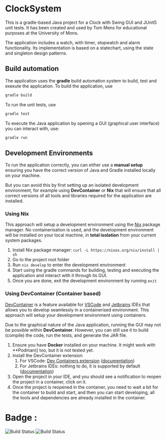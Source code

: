 # ClockSystem

This is a gradle-based Java project for a Clock with Swing GUI and JUnit5 unit tests. It has been created and used by Tom Mens for educational purposes at the University of Mons.

The application includes a watch, with timer, stopwatch and alarm functionality. Its implementation is based on a statechart, using the state and singleton design patterns.

## Build automation

The application uses the **gradle** build automation system to build, test and exexute the application.
To build the application, use
```sh
gradle build
```
To run the unit tests, use
```sh
gradle test
```
To execute the Java application by opening a GUI (graphical user interface) you can interact with, use:
```sh
gradle run
```

## Development Environments

To run the application correctly, you can either use a **manual setup** ensuring you have the correct version of Java and Gradle installed locally on your machine.

But you can avoid this by first setting up an isolated development environment, for example using 
**DevContainer** or **Nix** that will ensure that all correct versions of all tools and libraries required for the application are installed.

### Using Nix

This approach will setup a development environment using the [Nix](https://nixos.org) package manager.
No containerisation is used, and the development environment will be installed on your local machine, in **total isolation** from your current system packages.

1. Install Nix package manager: `curl -L https://nixos.org/nix/install | sh`
2. Go to the project root folder
3. Run `nix develop` to enter the development environment
4. Start using the gradle commands for building, testing and executing the application and interact with it through its GUI.
5. Once you are done, exit the development environment by running `exit`

### Using DevContainer (Container based)

[DevContainer](https://containers.dev/) is a feature available for [VSCode](https://code.visualstudio.com/) and [Jetbrains](https://www.jetbrains.com/) IDEs that allows you to develop seamlessly in a containerised environment. This approach will setup your
development environment using containers.

Due to the graphical nature of the Java application, running the GUI may not be possible within **DevContainer**. However, you can still use it to build (compile) the code, run the tests, and generate the JAR file.

1. Ensure you have **Docker** installed on your machine. It might work with **Podman(( too, but it is not tested yet.
2. Install the DevContainer extension
   1. For VSCode:
      [Dev Containers extension](https://marketplace.visualstudio.com/items?itemName=ms-vscode-remote.remote-containers)
      ([documentation](https://code.visualstudio.com/docs/devcontainers/containers))
   2. For Jetbrains IDEs: nothing to do, it is supported by default
      ([documentation](https://www.jetbrains.com/help/idea/connect-to-devcontainer.html))
3. Open the project in your IDE, and you should see a notification to reopen the project in a container, click on it.
4. Once the project is reopened in the container, you need to wait a bit for the container to build and start, and then you can start developing, all the tools and dependencies are already installed in the container.


# Badge :
![Build Status](https://github.com/oscarRickovic/ClockSystem-TP3/actions/workflows/gradle.yml/badge.svg)
![Build Status](https://github.com/oscarRickovic/ClockSystem-TP3/actions/workflows/pmd.yml/badge.svg)


